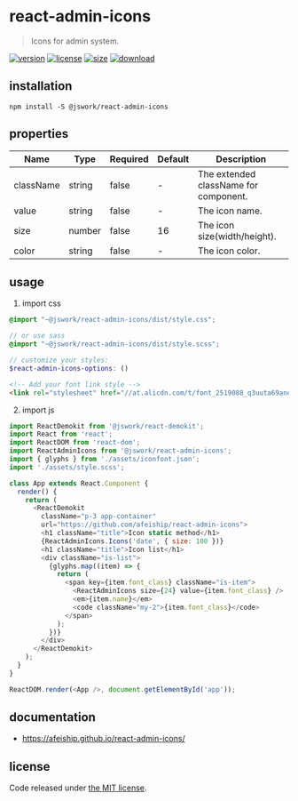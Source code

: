 # react-admin-icons
> Icons for admin system.

[![version][version-image]][version-url]
[![license][license-image]][license-url]
[![size][size-image]][size-url]
[![download][download-image]][download-url]

## installation
```shell
npm install -S @jswork/react-admin-icons
```

## properties
| Name      | Type   | Required | Default | Description                           |
| --------- | ------ | -------- | ------- | ------------------------------------- |
| className | string | false    | -       | The extended className for component. |
| value     | string | false    | -       | The icon name.                        |
| size      | number | false    | 16      | The icon size(width/height).          |
| color     | string | false    | -       | The icon color.                       |


## usage
1. import css
  ```scss
  @import "~@jswork/react-admin-icons/dist/style.css";

  // or use sass
  @import "~@jswork/react-admin-icons/dist/style.scss";

  // customize your styles:
  $react-admin-icons-options: ()
  ```

  ```html
  <!-- Add your font link style -->
  <link rel="stylesheet" href="//at.alicdn.com/t/font_2519088_q3uuta69ane.css">
  ```
2. import js
  ```js
  import ReactDemokit from '@jswork/react-demokit';
  import React from 'react';
  import ReactDOM from 'react-dom';
  import ReactAdminIcons from '@jswork/react-admin-icons';
  import { glyphs } from './assets/iconfont.json';
  import './assets/style.scss';

  class App extends React.Component {
    render() {
      return (
        <ReactDemokit
          className="p-3 app-container"
          url="https://github.com/afeiship/react-admin-icons">
          <h1 className="title">Icon static method</h1>
          {ReactAdminIcons.Icons('date', { size: 100 })}
          <h1 className="title">Icon list</h1>
          <div className="is-list">
            {glyphs.map((item) => {
              return (
                <span key={item.font_class} className="is-item">
                  <ReactAdminIcons size={24} value={item.font_class} />
                  <em>{item.name}</em>
                  <code className="my-2">{item.font_class}</code>
                </span>
              );
            })}
          </div>
        </ReactDemokit>
      );
    }
  }

  ReactDOM.render(<App />, document.getElementById('app'));

  ```

## documentation
- https://afeiship.github.io/react-admin-icons/


## license
Code released under [the MIT license](https://github.com/afeiship/react-admin-icons/blob/master/LICENSE.txt).

[version-image]: https://img.shields.io/npm/v/@jswork/react-admin-icons
[version-url]: https://npmjs.org/package/@jswork/react-admin-icons

[license-image]: https://img.shields.io/npm/l/@jswork/react-admin-icons
[license-url]: https://github.com/afeiship/react-admin-icons/blob/master/LICENSE.txt

[size-image]: https://img.shields.io/bundlephobia/minzip/@jswork/react-admin-icons
[size-url]: https://github.com/afeiship/react-admin-icons/blob/master/dist/react-admin-icons.min.js

[download-image]: https://img.shields.io/npm/dm/@jswork/react-admin-icons
[download-url]: https://www.npmjs.com/package/@jswork/react-admin-icons
